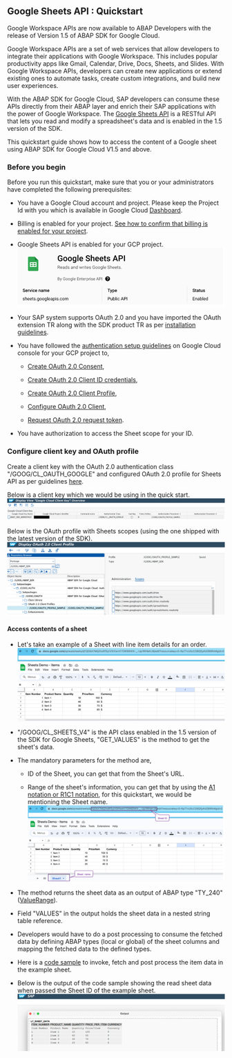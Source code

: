 Google Sheets API : Quickstart
------------------------------

Google Workspace APIs are now available to ABAP Developers with the release of Version 1.5 of ABAP SDK for Google Cloud.

Google Workspace APIs are a set of web services that allow developers to integrate their applications with Google Workspace. This includes popular productivity apps like Gmail, Calendar, Drive, Docs, Sheets, and Slides. With Google Workspace APIs, developers can create new applications or extend existing ones to automate tasks, create custom integrations, and build new user experiences.

With the ABAP SDK for Google Cloud, SAP developers can consume these APIs directly from their ABAP layer and enrich their SAP applications with the power of Google Workspace. The [Google Sheets API](https://developers.google.com/sheets) is a RESTful API that lets you read and modify a spreadsheet's data and is enabled in the 1.5 version of the SDK.

This quickstart guide shows how to access the content of a Google sheet using ABAP SDK for Google Cloud V1.5 and above.

### Before you begin

Before you run this quickstart, make sure that you or your administrators have completed the following prerequisites:

-   You have a Google Cloud account and project. Please keep the Project Id with you which is available in Google Cloud [Dashboard](https://console.cloud.google.com/home/dashboard).

-   Billing is enabled for your project. [See how to confirm that billing is enabled for your project](https://cloud.google.com/billing/docs/how-to/verify-billing-enabled).

-   Google Sheets API is enabled for your GCP project.
![Alt text](images/img-sheets-api-enable.png)

-   Your SAP system supports OAuth 2.0 and you have imported the OAuth extension TR along with the SDK product TR as per [installation guidelines](https://cloud.google.com/solutions/sap/docs/abap-sdk/latest/install-config#install_the).

-   You have followed the [authentication setup guidelines](https://cloud.google.com/solutions/sap/docs/abap-sdk/latest/authentication#oauth_with_client_credentials) on Google Cloud console for your GCP project to,

    -   [Create OAuth 2.0 Consent](https://cloud.google.com/solutions/sap/docs/abap-sdk/latest/authentication#oauth_config_consent),

    -   [Create OAuth 2.0 Client ID credentials](https://cloud.google.com/solutions/sap/docs/abap-sdk/latest/authentication#oauth_create_credentials),

    -   [Create OAuth 2.0 Client Profile](https://cloud.google.com/solutions/sap/docs/abap-sdk/latest/authentication#oauth_setup_client_profile),

    -   [Configure OAuth 2.0 Client](https://cloud.google.com/solutions/sap/docs/abap-sdk/latest/authentication#oauth_configure_client),

    -   [Request OAuth 2.0 request token](https://cloud.google.com/solutions/sap/docs/abap-sdk/latest/authentication#oauth_request_token).

-   You have authorization to access the Sheet scope for your ID.

### Configure client key and OAuth profile

Create a client key with the OAuth 2.0 authentication class "/GOOG/CL_OAUTH_GOOGLE" and configured OAuth 2.0 profile for Sheets API as per guidelines [here](https://cloud.google.com/solutions/sap/docs/abap-sdk/latest/authentication#oauth_configure_client_key).

Below is a client key which we would be using in the quick start.
![Alt text](images/img-sheets-client-key.png)

Below is the OAuth profile with Sheets scopes (using the one shipped with the latest version of the SDK).
![Alt text](images/img-sheets-oauth-profile.png)

#### Access contents of a sheet

-   Let's take an example of a Sheet with line item details for an order.
![Alt text](images/img-sheets-example.png)

-   "/GOOG/CL_SHEETS_V4" is the API class enabled in the 1.5 version of the SDK for Google Sheets, "GET_VALUES" is the method to get the sheet's data.

-   The mandatory parameters for the method are,

    -   ID of the Sheet, you can get that from the Sheet's URL.

    -   Range of the sheet's information, you can get that by using the [A1 notation or R1C1 notation](https://developers.google.com/sheets/api/guides/concepts#cell), for this quickstart, we would be mentioning the Sheet name.
    ![Alt text](images/img-sheets-example-range.png)

-   The method returns the sheet data as an output of ABAP type "TY_240" ([ValueRange](https://developers.google.com/sheets/api/reference/rest/v4/spreadsheets.values#ValueRange)).

-   Field "VALUES" in the output holds the sheet data in a nested string table reference.

-   Developers would have to do a post processing to consume the fetched data by defining ABAP types (local or global) of the sheet columns and mapping the fetched data to the defined types.

-   Here is a [code sample](zr_qs_sheets_get_values.prog.abap) to invoke, fetch and post process the item data in the example sheet.

-   Below is the output of the code sample showing the read sheet data when passed the Sheet ID of the example sheet.
![Alt text](images/img-sheets-output.png)